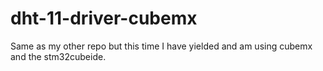 # dht-11-driver-cubemx
Same as my other repo but this time I have yielded and am using cubemx and the stm32cubeide.
